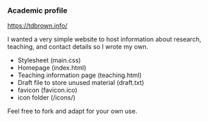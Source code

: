 ### Academic profile
https://tdbrown.info/

I wanted a very simple website to host information about research, teaching, and contact details so I wrote my own.

<ul><li>Stylesheet (main.css)</li>
<li>Homepage (index.html)</li>
<li>Teaching information page (teaching.html)</li>
<li>Draft file to store unused material (draft.txt)</li>
<li>favicon (favicon.ico)</li>
<li>icon folder (/icons/)</li></ul>

Feel free to fork and adapt for your own use.
